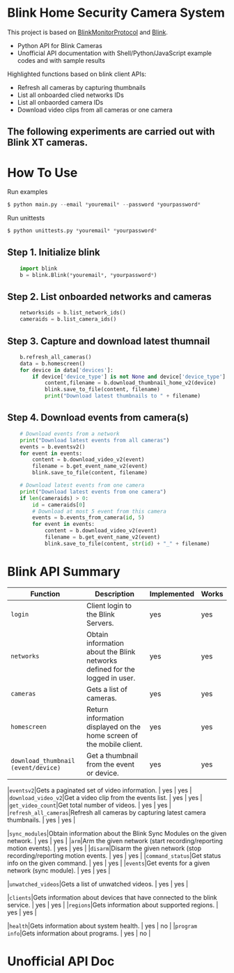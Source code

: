 
# Blink Home Security Camera System
This project is based on [BlinkMonitorProtocol](https://github.com/MattTW/BlinkMonitorProtocol) and [Blink](https://github.com/keredson/blink).

+ Python API for Blink Cameras
+ Unofficial API documentation with Shell/Python/JavaScript example codes and with sample results

Highlighted functions based on blink client APIs:
+ Refresh all cameras by capturing thumbnails
+ List all onboarded clied networks IDs 
+ List all onbaorded camera IDs
+ Download video clips from all cameras or one camera

The following experiments are carried out with Blink XT cameras. 
--- 
# How To Use
Run examples
```python
$ python main.py --email *youremail* --password *yourpassword*
```
Run unittests
```python
$ python unittests.py *youremail* *yourpassword*
```


## Step 1. Initialize blink

```python
    import blink
    b = blink.Blink(*youremail*, *yourpassword*)
```

## Step 2. List onboarded networks and cameras
```python
    networksids = b.list_network_ids()
    cameraids = b.list_camera_ids()
```

## Step 3. Capture and download latest thumnail
```python
    b.refresh_all_cameras()
    data = b.homescreen()
    for device in data['devices']:
        if device['device_type'] is not None and device['device_type'] == "camera":
            content,filename = b.download_thumbnail_home_v2(device)  
            blink.save_to_file(content, filename)
            print("Download latest thumbnails to " + filename)
```

## Step 4. Download events from camera(s)
```python
    # Download events from a network
    print("Download latest events from all cameras")
    events = b.eventsv2()
    for event in events:
        content = b.download_video_v2(event)
        filename = b.get_event_name_v2(event)
        blink.save_to_file(content, filename)

    # Download latest events from one camera
    print("Download latest events from one camera")
    if len(cameraids) > 0:
        id = cameraids[0]
        # Download at most 5 event from this camera
        events = b.events_from_camera(id, 5)
        for event in events:
            content = b.download_video_v2(event)
            filename = b.get_event_name_v2(event)
            blink.save_to_file(content, str(id) + "_" + filename)
```

# Blink API Summary
|Function|Description|Implemented|Works|
|--------|-----------|-----------|-----|
|`login`|Client login to the Blink Servers. | yes | yes | 
|`networks`|Obtain information about the Blink networks defined for the logged in user. | yes | yes | 
|`cameras`|Gets a list of cameras. | yes | yes | 
|`homescreen`|Return information displayed on the home screen of the mobile client. | yes | yes | 
|`download_thumbnail (event/device) `|Get a thumbnail from the event or device. | yes | yes | 

|`eventsv2`|Gets a paginated set of video information. | yes | yes | 
|`download_video_v2`|Get a video clip from the events list. | yes | yes | 
|`get_video_count`|Get total number of videos. | yes | yes | 
|`refresh_all_cameras`|Refresh all cameras by capturing latest camera thumbnails. | yes | yes | 
<!-- capture video -->

|`sync_modules`|Obtain information about the Blink Sync Modules on the given network. | yes | yes | 
|`arm`|Arm the given network (start recording/reporting motion events). | yes | yes | 
|`disarm`|Disarm the given network (stop recording/reporting motion events. | yes | yes | 
|`command_status`|Get status info on the given command. | yes | yes | 
|`events`|Get events for a given network (sync module). | yes | yes | 
<!-- getvideoinfo -->
|`unwatched_videos`|Gets a list of unwatched videos. | yes | yes | 
<!-- |`delete(video)`|Deletes a video. | yes | yes |  -->
<!-- |`delete(videos)`|Deletes all videos. | no |  |  -->

<!-- get one camera -->
<!-- get sensors from one camera -->
|`clients`|Gets information about devices that have connected to the blink service. | yes | yes | 
|`regions`|Gets information about supported regions. | yes | yes | 

|`health`|Gets information about system health. | yes | no | 
|`program info`|Gets information about programs. | yes | no | 

# Unofficial API Doc
